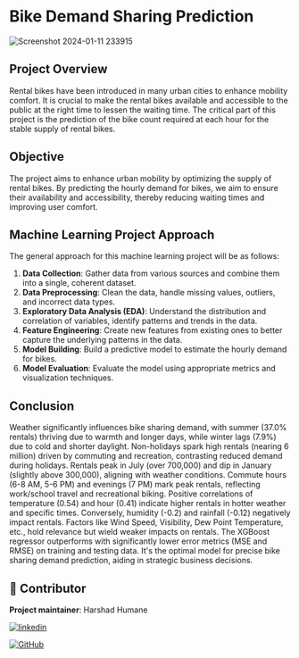# Bike Demand Sharing Prediction

![Screenshot 2024-01-11 233915](https://github.com/harshadhumane18/Telecom-churn-analysis/assets/150341445/8eb40d04-12f4-425b-9eac-62321073ac80)

## Project Overview
Rental bikes have been introduced in many urban cities to enhance mobility comfort. It is crucial to make the rental bikes available and accessible to the public at the right time to lessen the waiting time. The critical part of this project is the prediction of the bike count required at each hour for the stable supply of rental bikes.

## Objective
The project aims to enhance urban mobility by optimizing the supply of rental bikes. By predicting the hourly demand for bikes, we aim to ensure their availability and accessibility, thereby reducing waiting times and improving user comfort.

## Machine Learning Project Approach
The general approach for this machine learning project will be as follows:
1. **Data Collection**: Gather data from various sources and combine them into a single, coherent dataset.
2. **Data Preprocessing**: Clean the data, handle missing values, outliers, and incorrect data types.
3. **Exploratory Data Analysis (EDA)**: Understand the distribution and correlation of variables, identify patterns and trends in the data.
4. **Feature Engineering**: Create new features from existing ones to better capture the underlying patterns in the data.
5. **Model Building**: Build a predictive model to estimate the hourly demand for bikes.
6. **Model Evaluation**: Evaluate the model using appropriate metrics and visualization techniques.

## Conclusion
Weather significantly influences bike sharing demand, with summer (37.0% rentals) thriving due to warmth and longer days, while winter lags (7.9%) due to cold and shorter daylight. Non-holidays spark high rentals (nearing 6 million) driven by commuting and recreation, contrasting reduced demand during holidays. Rentals peak in July (over 700,000) and dip in January (slightly above 300,000), aligning with weather conditions. Commute hours (6-8 AM, 5-6 PM) and evenings (7 PM) mark peak rentals, reflecting work/school travel and recreational biking. Positive correlations of temperature (0.54) and hour (0.41) indicate higher rentals in hotter weather and specific times. Conversely, humidity (-0.2) and rainfall (-0.12) negatively impact rentals. Factors like Wind Speed, Visibility, Dew Point Temperature, etc., hold relevance but wield weaker impacts on rentals. The XGBoost regressor outperforms with significantly lower error metrics (MSE and RMSE) on training and testing data. It's the optimal model for precise bike sharing demand prediction, aiding in strategic business decisions.

## 🚀 Contributor
**Project maintainer**: Harshad Humane   

[![linkedin](https://img.shields.io/badge/linkedin-0A66C2?style=for-the-badge&logo=linkedin&logoColor=white)](https://www.linkedin.com/in/harshad-humane-742729238/)

[![GitHub](https://img.shields.io/badge/github-%23121011.svg?style=for-the-badge&logo=github&logoColor=white)](https://github.com/harshadhumane18)
